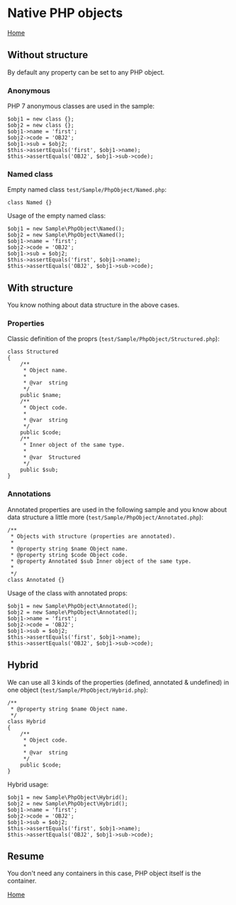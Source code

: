 # Native PHP objects

[Home](../README.md)

## Without structure

By default any property can be set to any PHP object.


### Anonymous

PHP 7 anonymous classes are used in the sample:

    $obj1 = new class {};
    $obj2 = new class {};
    $obj1->name = 'first';
    $obj2->code = 'OBJ2';
    $obj1->sub = $obj2;
    $this->assertEquals('first', $obj1->name);
    $this->assertEquals('OBJ2', $obj1->sub->code);


### Named class

Empty named class `test/Sample/PhpObject/Named.php`:

    class Named {}

Usage of the empty named class:

    $obj1 = new Sample\PhpObject\Named();
    $obj2 = new Sample\PhpObject\Named();
    $obj1->name = 'first';
    $obj2->code = 'OBJ2';
    $obj1->sub = $obj2;
    $this->assertEquals('first', $obj1->name);
    $this->assertEquals('OBJ2', $obj1->sub->code);
        
        
## With structure

You know nothing about data structure in the above cases. 


### Properties
Classic definition of the proprs (`test/Sample/PhpObject/Structured.php`):

    class Structured
    {
        /**
         * Object name.
         *
         * @var  string
         */
        public $name;
        /**
         * Object code.
         *
         * @var  string
         */
        public $code;
        /**
         * Inner object of the same type.
         *
         * @var  Structured
         */
        public $sub;
    }


### Annotations

Annotated properties are used in the following sample and you know about data structure a little more (`test/Sample/PhpObject/Annotated.php`):

    /**
     * Objects with structure (properties are annotated).
     *
     * @property string $name Object name.
     * @property string $code Object code.
     * @property Annotated $sub Inner object of the same type.
     *
     */
    class Annotated {}

Usage of the class with annotated props:

    $obj1 = new Sample\PhpObject\Annotated();
    $obj2 = new Sample\PhpObject\Annotated();
    $obj1->name = 'first';
    $obj2->code = 'OBJ2';
    $obj1->sub = $obj2;
    $this->assertEquals('first', $obj1->name);
    $this->assertEquals('OBJ2', $obj1->sub->code);


## Hybrid

We can use all 3 kinds of the properties (defined, annotated & undefined) in one object (`test/Sample/PhpObject/Hybrid.php`):


    /**
     * @property string $name Object name.
     */
    class Hybrid
    {
        /**
         * Object code.
         *
         * @var  string
         */
        public $code;
    }

Hybrid usage:
    
    $obj1 = new Sample\PhpObject\Hybrid();
    $obj2 = new Sample\PhpObject\Hybrid();
    $obj1->name = 'first';
    $obj2->code = 'OBJ2';
    $obj1->sub = $obj2;
    $this->assertEquals('first', $obj1->name);
    $this->assertEquals('OBJ2', $obj1->sub->code);
 
    
## Resume

You don't need any containers in this case, PHP object itself is the container.

[Home](../README.md)